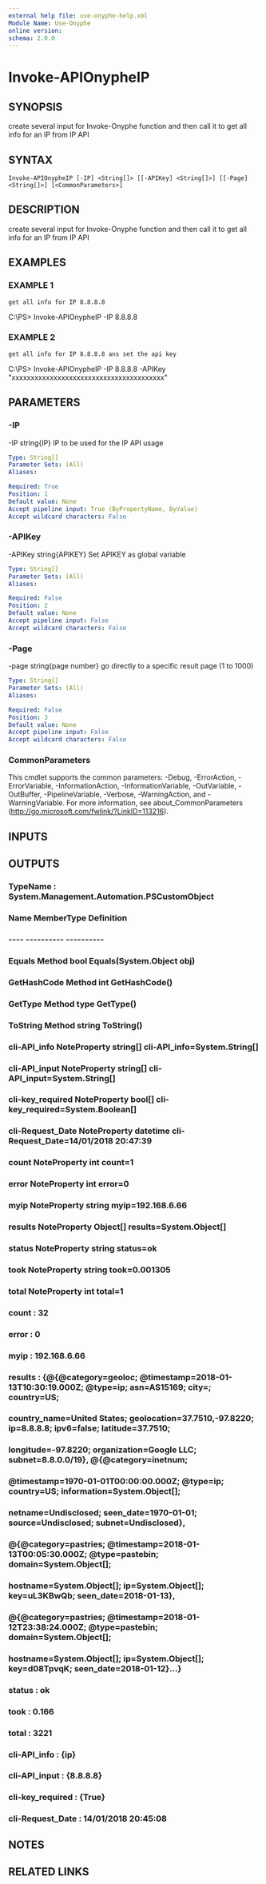 ```yaml
---
external help file: use-onyphe-help.xml
Module Name: Use-Onyphe
online version:
schema: 2.0.0
---
```


# Invoke-APIOnypheIP

## SYNOPSIS
create several input for Invoke-Onyphe function and then call it to get all info for an IP from IP API

## SYNTAX

```
Invoke-APIOnypheIP [-IP] <String[]> [[-APIKey] <String[]>] [[-Page] <String[]>] [<CommonParameters>]
```

## DESCRIPTION
create several input for Invoke-Onyphe function and then call it to get all info for an IP from IP API

## EXAMPLES

### EXAMPLE 1
```
get all info for IP 8.8.8.8
```

C:\PS\> Invoke-APIOnypheIP -IP 8.8.8.8

### EXAMPLE 2
```
get all info for IP 8.8.8.8 ans set the api key
```

C:\PS\> Invoke-APIOnypheIP -IP 8.8.8.8 -APIKey "xxxxxxxxxxxxxxxxxxxxxxxxxxxxxxxxxxxxxxxx"

## PARAMETERS

### -IP
-IP string{IP}
IP to be used for the IP API usage

```yaml
Type: String[]
Parameter Sets: (All)
Aliases:

Required: True
Position: 1
Default value: None
Accept pipeline input: True (ByPropertyName, ByValue)
Accept wildcard characters: False
```

### -APIKey
-APIKey string{APIKEY}
Set APIKEY as global variable

```yaml
Type: String[]
Parameter Sets: (All)
Aliases:

Required: False
Position: 2
Default value: None
Accept pipeline input: False
Accept wildcard characters: False
```

### -Page
-page string{page number}
go directly to a specific result page (1 to 1000)

```yaml
Type: String[]
Parameter Sets: (All)
Aliases:

Required: False
Position: 3
Default value: None
Accept pipeline input: False
Accept wildcard characters: False
```

### CommonParameters
This cmdlet supports the common parameters: -Debug, -ErrorAction, -ErrorVariable, -InformationAction, -InformationVariable, -OutVariable, -OutBuffer, -PipelineVariable, -Verbose, -WarningAction, and -WarningVariable. For more information, see about_CommonParameters (http://go.microsoft.com/fwlink/?LinkID=113216).

## INPUTS

## OUTPUTS

### TypeName : System.Management.Automation.PSCustomObject
### Name             MemberType   Definition
### ----             ----------   ----------
### Equals           Method       bool Equals(System.Object obj)
### GetHashCode      Method       int GetHashCode()
### GetType          Method       type GetType()
### ToString         Method       string ToString()
### cli-API_info     NoteProperty string[] cli-API_info=System.String[]
### cli-API_input    NoteProperty string[] cli-API_input=System.String[]
### cli-key_required NoteProperty bool[] cli-key_required=System.Boolean[]
### cli-Request_Date NoteProperty datetime cli-Request_Date=14/01/2018 20:47:39
### count            NoteProperty int count=1
### error            NoteProperty int error=0
### myip             NoteProperty string myip=192.168.6.66
### results          NoteProperty Object[] results=System.Object[]
### status           NoteProperty string status=ok
### took             NoteProperty string took=0.001305
### total            NoteProperty int total=1
### count            : 32
### error            : 0
### myip             : 192.168.6.66
### results          : {@{@category=geoloc; @timestamp=2018-01-13T10:30:19.000Z; @type=ip; asn=AS15169; city=; country=US;
### 	country_name=United States; geolocation=37.7510,-97.8220; ip=8.8.8.8; ipv6=false; latitude=37.7510;
### 	longitude=-97.8220; organization=Google LLC; subnet=8.8.0.0/19}, @{@category=inetnum;
### 	@timestamp=1970-01-01T00:00:00.000Z; @type=ip; country=US; information=System.Object[];
### 	netname=Undisclosed; seen_date=1970-01-01; source=Undisclosed; subnet=Undisclosed},
### 	@{@category=pastries; @timestamp=2018-01-13T00:05:30.000Z; @type=pastebin; domain=System.Object[];
### 	hostname=System.Object[]; ip=System.Object[]; key=uL3KBwQb; seen_date=2018-01-13},
### 	@{@category=pastries; @timestamp=2018-01-12T23:38:24.000Z; @type=pastebin; domain=System.Object[];
### 	hostname=System.Object[]; ip=System.Object[]; key=d08TpvqK; seen_date=2018-01-12}...}
### status           : ok
### took             : 0.166
### total            : 3221
### cli-API_info     : {ip}
### cli-API_input    : {8.8.8.8}
### cli-key_required : {True}
### cli-Request_Date : 14/01/2018 20:45:08
## NOTES

## RELATED LINKS
